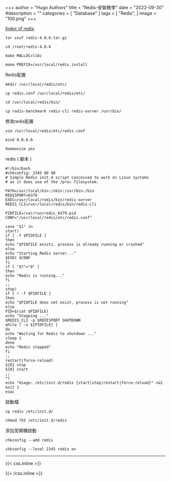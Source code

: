 +++
author = "Hugo Authors"
title = "Redis-安裝教學"
date = "2022-09-30"
#description = ""
categories = [
    "Database"
]
tags = [
    "Redis",
]
image = "100.png"
+++

[Index of redis](http://download.redis.io/releases/)

    tar zxvf redis-4.0.6.tar.gz
    
    cd /root/redis-4.0.6
    
    make MALLOC=libc
    
    make PREFIX=/usr/local/redis install
           
   Redis配置
   
    mkdir /usr/local/redis/etc/
    
    cp redis.conf /usr/local/redis/etc/
    
    cd /usr/local/redis/bin/
    
    cp redis-benchmark redis-cli redis-server /usr/bin/

   修改redis配置
   
    vim /usr/local/redis/etc/redis.conf
    
    bind 0.0.0.0
    
    daemonize yes
    
   redis ( 腳本 )
   
    #!/bin/bash
    #chkconfig: 2345 80 90
    # Simple Redis init.d script conceived to work on Linux systems
    # as it does use of the /proc filesystem.
    
    PATH=/usr/local/bin:/sbin:/usr/bin:/bin
    REDISPORT=6379
    EXEC=/usr/local/redis/bin/redis-server
    REDIS_CLI=/usr/local/redis/bin/redis-cli
    
    PIDFILE=/var/run/redis_6379.pid
    CONF="/usr/local/redis/etc/redis.conf"
    
    case "$1" in
    start)
    if [ -f $PIDFILE ]
    then
    echo "$PIDFILE exists, process is already running or crashed"
    else
    echo "Starting Redis server..."
    $EXEC $CONF
    fi
    if [ "$?"="0" ]
    then
    echo "Redis is running..."
    fi
    ;;
    stop)
    if [ ! -f $PIDFILE ]
    then
    echo "$PIDFILE does not exist, process is not running"
    else
    PID=$(cat $PIDFILE)
    echo "Stopping ..."
    $REDIS_CLI -p $REDISPORT SHUTDOWN
    while [ -x ${PIDFILE} ]
    do
    echo "Waiting for Redis to shutdown ..."
    sleep 1
    done
    echo "Redis stopped"
    fi
    ;;
    restart|force-reload)
    ${0} stop
    ${0} start
    ;;
    *)
    echo "Usage: /etc/init.d/redis {start|stop|restart|force-reload}" >&2
    exit 1
    esac
    
   啟動檔
   
    cp redis /etc/init.d/
    
    chmod 755 /etc/init.d/redis
    
   添加至開機啟動
   
    chkconfig --add redis
    
    chkconfig --level 2345 redis on


***

{{< css.inline >}}
<style>
.emojify {
	font-family: Apple Color Emoji, Segoe UI Emoji, NotoColorEmoji, Segoe UI Symbol, Android Emoji, EmojiSymbols;
	font-size: 2rem;
	vertical-align: middle;
}
@media screen and (max-width:650px) {
  .nowrap {
    display: block;
    margin: 25px 0;
  }
}
</style>
{{< /css.inline >}}
